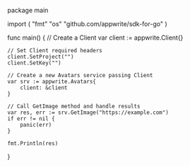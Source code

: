 package main

import (
    "fmt"
    "os"
    "github.com/appwrite/sdk-for-go"
)

func main() {
    // Create a Client
    var client := appwrite.Client{}

    // Set Client required headers
    client.SetProject("")
    client.SetKey("")

    // Create a new Avatars service passing Client
    var srv := appwrite.Avatars{
        client: &client
    }

    // Call GetImage method and handle results
    var res, err := srv.GetImage("https://example.com")
    if err != nil {
        panic(err)
    }

    fmt.Println(res)
}